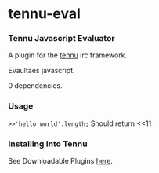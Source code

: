# tennu-eval
### Tennu Javascript Evaluator

A plugin for the [tennu](https://github.com/Tennu/tennu) irc framework.

Evaultaes javascript.

0 dependencies.

### Usage

```>>'hello world'.length;```
Should return <<11

### Installing Into Tennu

See Downloadable Plugins [here](https://tennu.github.io/plugins/).